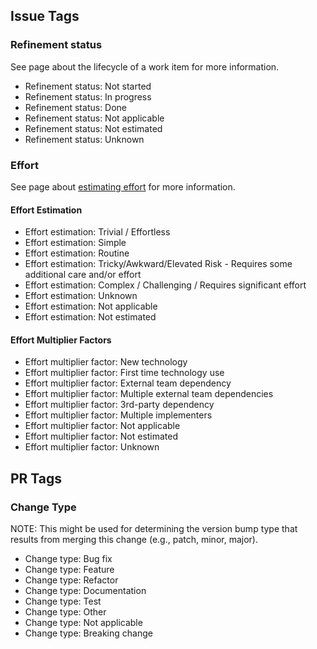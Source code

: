 ﻿
## Issue Tags

### Refinement status

See page about the lifecycle of a work item for more information.

- Refinement status: Not started
- Refinement status: In progress
- Refinement status: Done
- Refinement status: Not applicable
- Refinement status: Not estimated
- Refinement status: Unknown

### Effort

See page about [estimating effort](estimates.md) for more information.

#### Effort Estimation

- Effort estimation: Trivial / Effortless
- Effort estimation: Simple
- Effort estimation: Routine
- Effort estimation: Tricky/Awkward/Elevated Risk - Requires some additional care and/or effort
- Effort estimation: Complex / Challenging / Requires significant effort
- Effort estimation: Unknown
- Effort estimation: Not applicable
- Effort estimation: Not estimated

#### Effort Multiplier Factors

- Effort multiplier factor: New technology
- Effort multiplier factor: First time technology use
- Effort multiplier factor: External team dependency
- Effort multiplier factor: Multiple external team dependencies
- Effort multiplier factor: 3rd-party dependency
- Effort multiplier factor: Multiple implementers
- Effort multiplier factor: Not applicable
- Effort multiplier factor: Not estimated
- Effort multiplier factor: Unknown


## PR Tags

### Change Type

NOTE: This might be used for determining the version bump type that results 
from merging this change (e.g., patch, minor, major).

- Change type: Bug fix
- Change type: Feature
- Change type: Refactor
- Change type: Documentation
- Change type: Test
- Change type: Other
- Change type: Not applicable
- Change type: Breaking change


